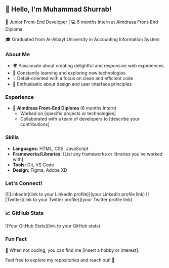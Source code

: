 ## 👋 Hello, I'm Muhammad Shurrab!

🚀 Junior Front-End Developer | 💻 6 months Intern at Almdrasa Front-End Diploma

🎓 Graduated from Al-Albayt University in Accounting Information System

### About Me

- 🌍 Passionate about creating delightful and responsive web experiences
- 🤖 Constantly learning and exploring new technologies
- 💡 Detail-oriented with a focus on clean and efficient code
- 🎨 Enthusiastic about design and user interface principles

### Experience

- 💼 **Almdrasa Front-End Diploma** (6 months Intern)
  - Worked on [specific projects or technologies]
  - Collaborated with a team of developers to [describe your contributions]

### Skills

- **Languages:** HTML, CSS, JavaScript
- **Frameworks/Libraries:** [List any frameworks or libraries you've worked with]
- **Tools:** Git, VS Code
- **Design:** Figma, Adobe XD

### Let's Connect!

[![LinkedIn](link to your LinkedIn profile)](your LinkedIn profile link) [![Twitter](link to your Twitter profile)](your Twitter profile link)

### 📈 GitHub Stats

![Your GitHub Stats](link to your GitHub stats)

### Fun Fact

🎵 When not coding, you can find me [insert a hobby or interest].

Feel free to explore my repositories and reach out! 🚀
